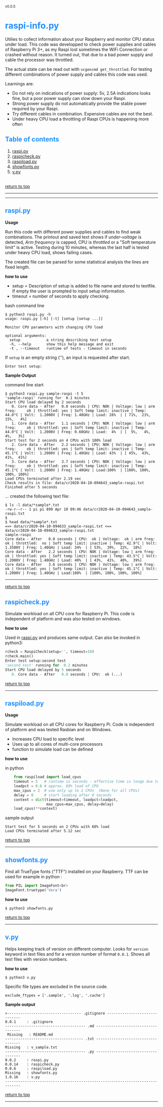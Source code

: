 <small id='version'>v0.0.5</small>
<h1 id='raspiinfo' style='color:DodgerBlue'><b>raspi-info.py</b></h1>
Utilies to collect information about your Raspberry and 
monitor CPU status under load.
This code was developped to check power supplies and cables of Raspberry Pi 3+,
as my Raspi lost sometimes the WiFi Connection or crashed without reason.
It turned out, that due to a bad power supply and cable the processor was 
throttled. 

The actual state can be read out with `vcgencmd get_throttled`. For testing
 different combinations of power supply and cables this code was used.

Learnings are:
- Do not rely on indications of power supply: 5v, 2.5A indications looks fine,
 but a poor power supply can slow down your Raspi.
- Strong power supply do not automatically provide the stable power 
required by your Raspi.
- Try different cables in combination. Expensive cables are not the best.
- Under heavy CPU load a throttling of Raspi CPUs is happening more often


<h2 style='color:DodgerBlue'><b>Table of contents</b></h2>

1. <a href='#raspi'>raspi.py</a>
2. <a href='#raspicheck'>raspicheck.py</a>
3. <a href='#raspiload'>raspiload.py</a>
4. <a href='#showfonts'>showfonts.py</a>
5. <a href='#vpy'>v.py</a>

<br>
<a href='#raspiinfo'>return to top</a>

---
---
<h2 id='raspi' style='color:DodgerBlue'><b>raspi.py</b></h2>

**Usage**

Run this code with different power supplies and cables to find weak
combinations. The printout and saved text shows if *under-voltage* is detected, 
*Arm frequency* is capped, CPU is *throttled* or a "Soft temperature limit"
 is active. Testing during 10 minutes, whereas the last half is tested under 
 heavy CPU load, shows failing cases.

The created file can be parsed for some statistical analysis the lines are fixed length.

**how to use**

- setup = Description of setup is added to file name and stored to textfile. 
If empty the user is prompted to input setup information.
- timeout = number of seconds to apply checking.

bash command line
```console
$ python3 raspi.py -h
usage: raspi.py [-h] [-t] [setup [setup ...]]

Monitor CPU parameters with changing CPU load

optional arguments:
  setup            a string describing test setup
  -h, --help       show this help message and exit
  -t , --timeout   runtime of tests - timeout in seconds
```
If `setup` is an empty string (''), an input is requested after start.

```python
Enter test setup:
```

**Sample Output**

command line start

```console
$ python3 raspi.py sample-raspi -t 5
'sample-raspi' running for  0.1 minutes
Start CPU load delayed by 2 seconds
   0. Core data - After   0.0 seconds | CPU: NOK | Voltage: low | arm freq:     ok | throttled: yes | Soft temp limit: inactive | Temp: 44.0°C | Volt:  1.2000V | Freq: 1.40GHz | Load: 28%  | [ 71%,  21%,  15%,   4%]
   1. Core data - After   1.1 seconds | CPU: NOK | Voltage: low | arm freq:     ok | throttled: yes | Soft temp limit: inactive | Temp: 44.0°C | Volt:  1.2000V | Freq: 0.60GHz | Load:  4%  | [  5%,   4%,   4%,   3%]
Start test for 2 seconds on 4 CPUs with 100% load
   2. Core data - After   2.2 seconds | CPU: NOK | Voltage: low | arm freq:     ok | throttled: yes | Soft temp limit: inactive | Temp: 45.1°C | Volt:  1.2000V | Freq: 1.40GHz | Load: 43%  | [ 45%,  43%,  41%,  41%]
   3. Core data - After   3.7 seconds | CPU: NOK | Voltage: low | arm freq:     ok | throttled: yes | Soft temp limit: inactive | Temp: 45.1°C | Volt:  1.2000V | Freq: 1.40GHz | Load:100%  | [100%, 100%, 100%, 100%]
Load CPUs terminated after 2.19 sec
Check results in file: data/cr2020-04-10-094643_sample-raspi.txt
Finished after 5 seconds
```
... created the following text file:
```console
$ ls -l data/*sample*.txt
-rw-r--r-- 1 pi pi 899 Apr 10 09:46 data/cr2020-04-10-094643_sample-raspi.txt
$
$ head data/*sample*.txt
==> data/cr2020-04-10-094633_sample-raspi.txt <==
data/cr2020-04-10-094633_sample-raspi.txt
sample-raspi
Core data - After   0.0 seconds | CPU:  ok | Voltage:  ok | arm freq:     ok | throttled:  no | Soft temp limit: inactive | Temp: 42.9°C | Volt:  1.3500V | Freq: 1.40GHz | Load: 34%  | [ 53%,  39%,  22%,  18%]
Core data - After   2.2 seconds | CPU: NOK | Voltage: low | arm freq:     ok | throttled: yes | Soft temp limit: inactive | Temp: 43.5°C | Volt:  1.2000V | Freq: 1.40GHz | Load: 40%  | [ 43%,  41%,  40%,  39%]
Core data - After   3.6 seconds | CPU: NOK | Voltage: low | arm freq:     ok | throttled: yes | Soft temp limit: inactive | Temp: 45.1°C | Volt:  1.2000V | Freq: 1.40GHz | Load:100%  | [100%, 100%, 100%, 100%]
```
---
<a href='#raspiinfo'>return to top</a>
<h2 id='raspicheck' style='color:DodgerBlue'><b>raspicheck.py</b></h2>

Simulate workload on all CPU core for Raspberry Pi. 
This code is independent of platform and was also tested on windows.

**how to use**

Used in <a href="#raspi">raspi.py</a> and produces same output.
Can also be invoked in python3:
```python
rcheck = RaspiCheck(setup='', timeout=10)
rcheck.main()
Enter test setup:second test
'second test' running for  0.2 minutes
Start CPU load delayed by 5 seconds
   0. Core data - After   0.0 seconds | CPU:  ok (...)
```
<a href='#raspiinfo'>return to top</a>

---
<h2 id='raspiload' style='color:DodgerBlue'><b>raspiload.py</b></h2>

**Usage**

Simulate workload on all CPU cores for Raspberry Pi. 
Code is independent of platform and was tested Rasbian and on Windows.

- Increases CPU load to specific level
- Uses up to all cores of multi-core processors
- function to simulate load can be defined

**how to use**

in python

```python
    from raspiload import load_cpus
    timeout = 5   # runtime in seconds - effective time is longe due to overhead
    loadpct = 0.6 # approx. 60% load of CPU
    max_cpus = 2  # use only up to 2 CPUs  (None for all CPUs)
    delay = 0     # start loading after 0 seconds
    context = dict(timeout=timeout, loadpct=loadpct,
                   max_cpus=max_cpus, delay=delay)
    load_cpus(**context)
```

sample output
```console
Start test for 5 seconds on 2 CPUs with 60% load
Load CPUs terminated after 5.12 sec
```
<a href='#raspiinfo'>return to top</a>

---
<h2 id='showfonts' style='color:DodgerBlue'><b>showfonts.py</b></h2>

Find all TrueType fonts ("TTF") installed on your Raspberry.
TTF can be used for example in python :
```python
from PIL import ImageFont<br>
ImageFont.truetype('Vera')
```


**how to use**
```console
$ python3 showfonts.py
```
<a href='#raspiinfo'>return to top</a>

---
<h2 id='vpy' style='color:DodgerBlue'><b>v.py</b></h2>

Helps keeping track of version on different computer. Looks for `version` 
keyword in text files and for a version number of format `0.0.1`.
Shows all text files with version numbers.

**how to use**
```console
$ python3 v.py
```


Specific file types are excluded in the source code.
```
exclude_ftypes = ['.sample', '.log', '.cache']
```
**Sample output**
```
>---------------------------------- .gitignore ------------------------------
0.0.1     : .gitignore
------------------------------------- .md -----------------------------------
 Missing   : README.md
------------------------------------ .txt -----------------------------------
Missing   : v_sample.txt
------------------------------------- .py -----------------------------------
0.0.2     : raspi.py
0.0.14    : raspicheck.py
0.0.6     : raspiload.py
Missing   : showfonts.py
1.0.16    : v.py
-----------------------------------------------------------------------------
```
<a href='#raspiinfo'>return to top</a>

---